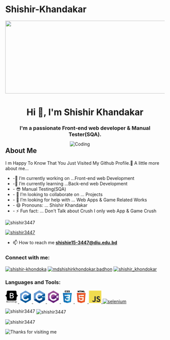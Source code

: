 # Shishir-Khandakar
 <img src="https://raw.githubusercontent.com/halfrost/halfrost/master/icons/header_.png" width="994px"
        height="230px">
    <link rel="stylesheet" href="style2.css">
    <div class="main">
    <h1 align="center">Hi 👋, I'm Shishir Khandakar</h1>
    <h3 align="center">I'm a passionate Front-end web developer & Manual Tester(SQA).</h3>
<h2>About Me</h2>
<img width="400px"align="right" src="https://camo.githubusercontent.com/cae12fddd9d6982901d82580bdf321d81fb299141098ca1c2d4891870827bf17/68747470733a2f2f6d69726f2e6d656469756d2e636f6d2f6d61782f313336302f302a37513379765349765f7430696f4a2d5a2e676966"  alt="">
  
<p>
    I m Happy To Know That You Just Visited My Github Profile.🙂
    A little more about me...</p>
<img align="right" alt="Coding" width="300" src="developer.gif" style="margin-top: -108px;">
<div class="about">
    <ul id="ul">
        <li>-🔭 I’m currently working on ...Front-end web Development</li>
         <li>-🌱 I’m currently learning ...Back-end web Development</li>
        <li>- 😎 Manual Testing(SQA)
        </li>
        <li>- 👯 I’m looking to collaborate on ... Projects</>
        <li>- 🤔 I’m looking for help with ... Web Apps & Game Related Works</>
        <li>- 😄 Pronouns: ... Shishir Khandakar</>
        <li>- ⚡ Fun fact: ... Don't Talk about Crush I only web App & Game Crush</li>
    </ul>
</div>

<p align="left"> <img
        src="https://komarev.com/ghpvc/?username=shishir3447&label=Profile%20views&color=0e75b6&style=flat"
        alt="shishir3447" /> </p>

<p align="left"> <a href="https://github.com/ryo-ma/github-profile-trophy"><img
            src="https://github-profile-trophy.vercel.app/?username=shishir3447" alt="shishir3447" /></a> </p>

- 📫 How to reach me **shishie15-3447@diu.edu.bd**

<h3 align="left">Connect with me:</h3>
<p align="left">
    <a href="https://linkedin.com/in/shishir-khondoka" target="blank"><img align="center"
            src="https://raw.githubusercontent.com/rahuldkjain/github-profile-readme-generator/master/src/images/icons/Social/linked-in-alt.svg"
            alt="shishir-khondoka" height="30" width="40" /></a>
    <a href="https://fb.com/mdshishirkhondokar.badhon" target="blank"><img align="center"
            src="https://raw.githubusercontent.com/rahuldkjain/github-profile-readme-generator/master/src/images/icons/Social/facebook.svg"
            alt="mdshishirkhondokar.badhon" height="30" width="40" /></a>
    <a href="https://instagram.com/shishir_khondokar" target="blank"><img align="center"
            src="https://raw.githubusercontent.com/rahuldkjain/github-profile-readme-generator/master/src/images/icons/Social/instagram.svg"
            alt="shishir_khondokar" height="30" width="40" /></a>
</p>

<h3 align="left">Languages and Tools:</h3>
<p align="left"> <a href="https://getbootstrap.com" target="_blank" rel="noreferrer"> <img
            src="https://raw.githubusercontent.com/devicons/devicon/master/icons/bootstrap/bootstrap-plain-wordmark.svg"
            alt="bootstrap" width="40" height="40" /> </a> <a href="https://www.cprogramming.com/" target="_blank"
        rel="noreferrer"> <img src="https://raw.githubusercontent.com/devicons/devicon/master/icons/c/c-original.svg"
            alt="c" width="40" height="40" /> </a> <a href="https://www.w3schools.com/cpp/" target="_blank"
        rel="noreferrer"> <img
            src="https://raw.githubusercontent.com/devicons/devicon/master/icons/cplusplus/cplusplus-original.svg"
            alt="cplusplus" width="40" height="40" /> </a> <a href="https://www.w3schools.com/cs/" target="_blank"
        rel="noreferrer"> <img
            src="https://raw.githubusercontent.com/devicons/devicon/master/icons/csharp/csharp-original.svg"
            alt="csharp" width="40" height="40" /> </a> <a href="https://www.w3schools.com/css/" target="_blank"
        rel="noreferrer"> <img
            src="https://raw.githubusercontent.com/devicons/devicon/master/icons/css3/css3-original-wordmark.svg"
            alt="css3" width="40" height="40" /> </a> <a href="https://www.w3.org/html/" target="_blank"
        rel="noreferrer"> <img
            src="https://raw.githubusercontent.com/devicons/devicon/master/icons/html5/html5-original-wordmark.svg"
            alt="html5" width="40" height="40" /> </a> <a href="https://developer.mozilla.org/en-US/docs/Web/JavaScript"
        target="_blank" rel="noreferrer"> <img
            src="https://raw.githubusercontent.com/devicons/devicon/master/icons/javascript/javascript-original.svg"
            alt="javascript" width="40" height="40" /> </a> <a href="https://www.selenium.dev" target="_blank"
        rel="noreferrer"> <img
            src="https://raw.githubusercontent.com/detain/svg-logos/780f25886640cef088af994181646db2f6b1a3f8/svg/selenium-logo.svg"
            alt="selenium" width="40" height="40" /> </a> </p>

<p><img align="left"
        src="https://github-readme-stats.vercel.app/api/top-langs?username=shishir3447&show_icons=true&locale=en&layout=compact"
        alt="shishir3447" /></p>

<p>&nbsp;<img align="center"
        src="https://github-readme-stats.vercel.app/api?username=shishir3447&show_icons=true&locale=en"
        alt="shishir3447" /></p>

<p><img align="center" src="https://github-readme-streak-stats.herokuapp.com/?user=shishir3447&" alt="shishir3447" />
</p>

<img height="90" alt="Thanks for visiting me" width="100%"
    src="https://raw.githubusercontent.com/BrunnerLivio/brunnerlivio/master/images/marquee.svg" />
